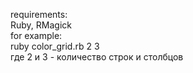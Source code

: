 requirements: <br />
    Ruby, RMagick <br />
for example: <br />
    ruby color_grid.rb 2 3 <br />
    где 2 и 3 - количество строк и столбцов